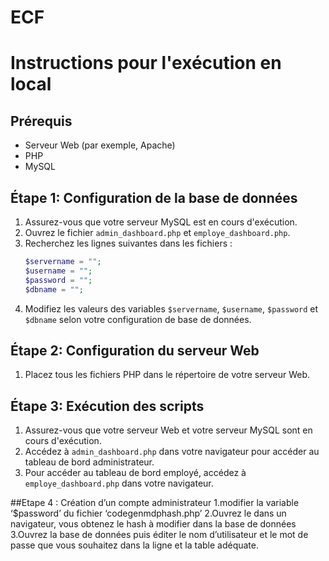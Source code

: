 # ECF

# Instructions pour l'exécution en local

## Prérequis
- Serveur Web (par exemple, Apache)
- PHP
- MySQL

## Étape 1: Configuration de la base de données
1. Assurez-vous que votre serveur MySQL est en cours d'exécution.
2. Ouvrez le fichier `admin_dashboard.php` et `employe_dashboard.php`.
3. Recherchez les lignes suivantes dans les fichiers :
    ```php
    $servername = "";
    $username = "";
    $password = "";
    $dbname = "";
    ```
4. Modifiez les valeurs des variables `$servername`, `$username`, `$password` et `$dbname` selon votre configuration de base de données.

## Étape 2: Configuration du serveur Web
1. Placez tous les fichiers PHP dans le répertoire de votre serveur Web.

## Étape 3: Exécution des scripts
1. Assurez-vous que votre serveur Web et votre serveur MySQL sont en cours d'exécution.
2. Accédez à `admin_dashboard.php` dans votre navigateur pour accéder au tableau de bord administrateur.
3. Pour accéder au tableau de bord employé, accédez à `employe_dashboard.php` dans votre navigateur.



##Etape 4 : Création d’un compte administrateur
1.modifier la variable ‘$password’ du fichier ‘codegenmdphash.php’
2.Ouvrez le dans un navigateur, vous obtenez le hash à modifier dans la base de données 
3.Ouvrez la base de données puis éditer le nom d’utilisateur et le mot de passe que vous souhaitez dans la ligne et la table adéquate.
